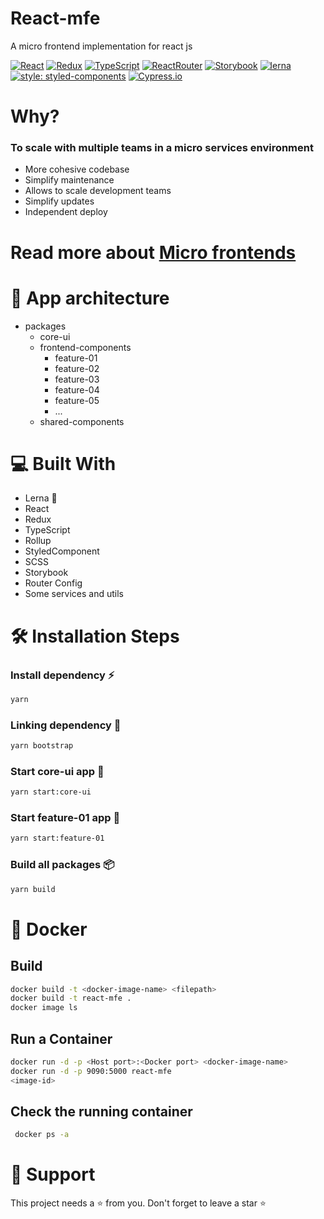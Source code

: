# React-mfe 
A micro frontend implementation for react js


[![React](https://img.shields.io/badge/React-20232A?style=for-the-badge&logo=react&logoColor=61DAFB)](https://reactjs.org/)
[![Redux](https://img.shields.io/badge/Redux-593D88?style=for-the-badge&logo=redux&logoColor=white)](https://redux.js.org/)
[![TypeScript](https://img.shields.io/badge/TypeScript-007ACC?style=for-the-badge&logo=typescript&logoColor=white)](https://www.typescriptlang.org/)
[![ReactRouter](https://img.shields.io/badge/React_Router-CA4245?style=for-the-badge&logo=react-router&logoColor=white)](https://reactrouter.com/)
[![Storybook](https://img.shields.io/badge/storybook-FF4785?style=for-the-badge&logo=storybook&logoColor=white)](https://storybook.js.org/)
[![lerna](https://img.shields.io/badge/Lerna-blueviolet?style=for-the-badge&logo=lerna&logoColor=white)](https://lerna.js.org/)
[![style: styled-components](https://img.shields.io/badge/style-%F0%9F%92%85%20styled--components-orange.svg?colorB=daa357&colorA=db748e)](https://github.com/styled-components/styled-components)
[![Cypress.io](https://img.shields.io/badge/tested%20with-Cypress-04C38E.svg)](https://www.cypress.io/)




# Why?
### To scale with multiple teams in a micro services environment

- More cohesive codebase
- Simplify maintenance
- Allows to scale development teams
- Simplify updates
- Independent deploy

# Read more about <a href="https://microfrontends.com/ ">Micro frontends</a>


# 📖  App architecture 

- packages
    - core-ui
    - frontend-components    
        - feature-01
        - feature-02
        - feature-03
        - feature-04
        - feature-05
        - ...
    - shared-components

# 💻 Built With  
- Lerna 🐉
- React
- Redux
- TypeScript
- Rollup
- StyledComponent
- SCSS
- Storybook
- Router Config
- Some services and utils

# 🛠️ Installation Steps
### Install dependency :zap:
```bash
yarn
```

### Linking dependency :wrench:
```bash
yarn bootstrap
```

### Start core-ui app :rocket:
```bash
yarn start:core-ui
```

### Start feature-01 app :rocket:
```bash
yarn start:feature-01
```

### Build all packages :package: 
```bash
yarn build
```

# :whale: Docker
## Build
```bash
docker build -t <docker-image-name> <filepath>
docker build -t react-mfe .
docker image ls
```

## Run a Container
```bash
docker run -d -p <Host port>:<Docker port> <docker-image-name>
docker run -d -p 9090:5000 react-mfe
<image-id>
```
## Check the running container
```bash
 docker ps -a
```


# 🙏 Support
This project needs a ⭐️  from you. Don't forget to leave a star ⭐️